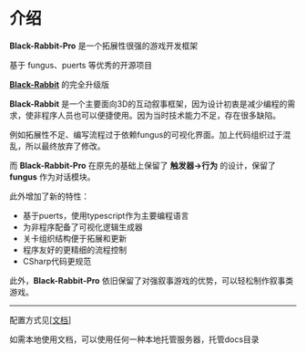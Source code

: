 # 介绍

**Black-Rabbit-Pro** 是一个拓展性很强的游戏开发框架

基于 fungus、puerts 等优秀的开源项目

[**Black-Rabbit**](https://github.com/Fungus-Light/Black_Rabbit) 的完全升级版

**Black-Rabbit** 是一个主要面向3D的互动叙事框架，因为设计初衷是减少编程的需求，使非程序人员也可以便捷使用。因为当时技术能力不足，存在很多缺陷。

例如拓展性不足、编写流程过于依赖fungus的可视化界面。加上代码组织过于混乱，所以最终放弃了修改。

而 **Black-Rabbit-Pro** 在原先的基础上保留了 **触发器->行为** 的设计，保留了 **fungus** 作为对话模块。

此外增加了新的特性：

- 基于puerts，使用typescript作为主要编程语言
- 为非程序配备了可视化逻辑生成器
- 关卡组织结构便于拓展和更新
- 程序友好的更精细的流程控制
- CSharp代码更规范

此外，**Black-Rabbit-Pro** 依旧保留了对强叙事游戏的优势，可以轻松制作叙事类游戏。

---

配置方式见[[文档](https://fungus-light.github.io/Black-Rabbit-Pro/)]

如需本地使用文档，可以使用任何一种本地托管服务器，托管docs目录